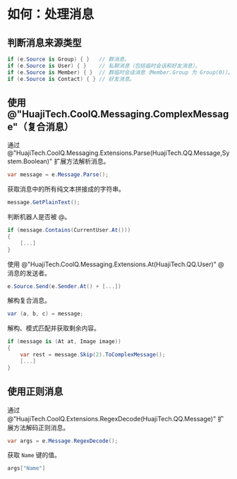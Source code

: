 # 如何：处理消息

## 判断消息来源类型

```csharp
if (e.Source is Group) { }   // 群消息。
if (e.Source is User) { }    // 私聊消息（包括临时会话和好友消息）。
if (e.Source is Member) { }  // 群临时会话消息（Member.Group 为 Group(0)）。
if (e.Source is Contact) { } // 好友消息。
```

## 使用 @"HuajiTech.CoolQ.Messaging.ComplexMessage"（复合消息）

通过 @"HuajiTech.CoolQ.Messaging.Extensions.Parse(HuajiTech.QQ.Message,System.Boolean)" 扩展方法解析消息。

```csharp
var message = e.Message.Parse();
```

获取消息中的所有纯文本拼接成的字符串。

```csharp
message.GetPlainText();
```

判断机器人是否被 @。

```csharp
if (message.Contains(CurrentUser.At()))
{
    [...]
}
```

使用 @"HuajiTech.CoolQ.Messaging.Extensions.At(HuajiTech.QQ.User)" @ 消息的发送者。

```csharp
e.Source.Send(e.Sender.At() + [...])
```

解构复合消息。

```csharp
var (a, b, c) = message;
```

解构、模式匹配并获取剩余内容。

```csharp
if (message is (At at, Image image))
{
    var rest = message.Skip(2).ToComplexMessage();
    [...]
}
```

## 使用正则消息

通过 @"HuajiTech.CoolQ.Extensions.RegexDecode(HuajiTech.QQ.Message)" 扩展方法解码正则消息。

```csharp
var args = e.Message.RegexDecode();
```

获取 `Name` 键的值。

```csharp
args["Name"]
```
